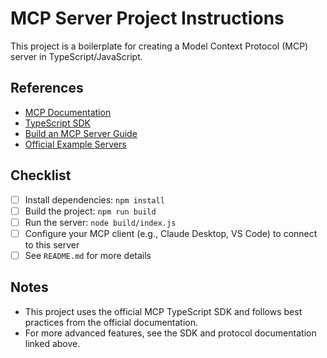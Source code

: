 # MCP Server Project Instructions

This project is a boilerplate for creating a Model Context Protocol (MCP) server in TypeScript/JavaScript.

## References

- [MCP Documentation](https://modelcontextprotocol.io/)
- [TypeScript SDK](https://github.com/modelcontextprotocol/typescript-sdk)
- [Build an MCP Server Guide](https://modelcontextprotocol.io/docs/develop/build-server)
- [Official Example Servers](https://github.com/modelcontextprotocol/servers)

## Checklist

- [ ] Install dependencies: `npm install`
- [ ] Build the project: `npm run build`
- [ ] Run the server: `node build/index.js`
- [ ] Configure your MCP client (e.g., Claude Desktop, VS Code) to connect to this server
- [ ] See `README.md` for more details

## Notes

- This project uses the official MCP TypeScript SDK and follows best practices from the official documentation.
- For more advanced features, see the SDK and protocol documentation linked above.
